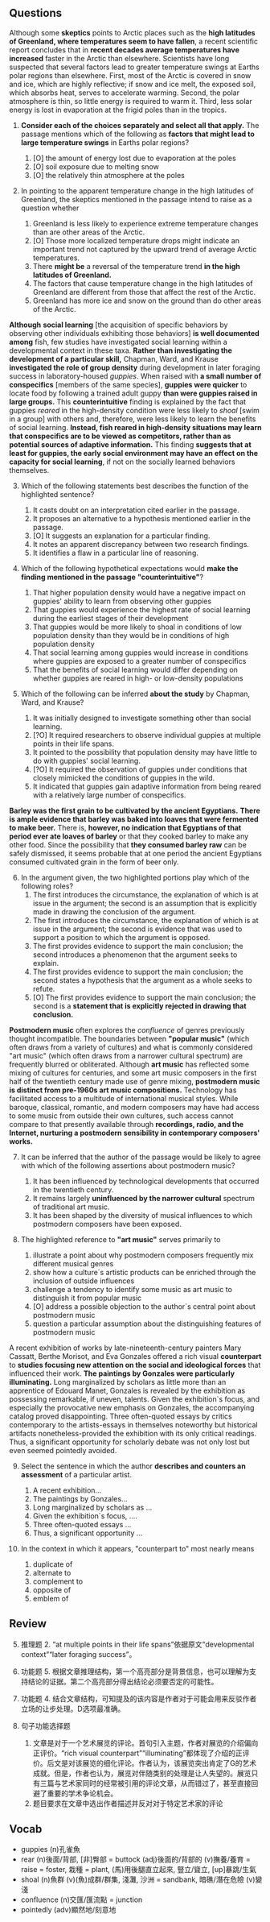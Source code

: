 ## Questions

Although some __skeptics__ points to Arctic places such as the **high latitudes of Greenland, where temperatures seem to have fallen**, a recent scientific report concludes that in **recent decades average temperatures have increased** faster in the Arctic than elsewhere. Scientists have long suspected that several factors lead to greater temperature swings at Earths polar regions than elsewhere. First, most of the Arctic is covered in snow and ice, which are highly reflective; if snow and ice melt, the exposed soil, which absorbs heat, serves to accelerate warming. Second, the polar atmosphere is thin, so little energy is required to warm it. Third, less solar energy is lost in evaporation at the frigid poles than in the tropics.

1. __Consider each of the choices separately and select all that apply.__ The passage mentions which of the following as **factors that might lead to large temperature swings** in Earths polar regions?
	1. [O] the amount of energy lost due to evaporation at the poles
	1. [O] soil exposure due to melting snow
	1. [O] the relatively thin atmosphere at the poles

2. In pointing to the apparent temperature change in the high latitudes of Greenland, the skeptics mentioned in the passage intend to raise as a question whether
	1. Greenland is less likely to experience extreme temperature changes than are other areas of the Arctic.
	1. [O] Those more localized temperature drops might indicate an important trend not captured by the upward trend of average Arctic temperatures.
	1. There **might be** a reversal of the temperature trend **in the high latitudes of Greenland.**
	1. The factors that cause temperature change in the high latitudes of Greenland are different from those that affect the rest of the Arctic.
	1. Greenland has more ice and snow on the ground than do other areas of the Arctic.

**Although** **social learning** [the acquisition of specific behaviors by observing other individuals exhibiting those behaviors] **is well documented among** fish, few studies have investigated social learning within a developmental context in these taxa. **Rather than investigating the development of a particular skill,** Chapman, Ward, and Krause **investigated the role of group density** during development in later foraging success in laboratory-housed *guppies*. When raised with **a small number of conspecifics** [members of the same species], **guppies were quicker** to locate food by following a trained adult guppy **than were guppies raised in large groups.** This __counterintuitive__ finding is explained by the fact that guppies *reared* in the high-density condition were less likely to *shoal* [swim in a group] with others and, therefore, were less likely to learn the benefits of social learning. __Instead, fish reared in high-density situations may learn that conspecifics are to be viewed as competitors, rather than as potential sources of adaptive information.__ This finding **suggests that at least for guppies, the early social environment may have an effect on the capacity for social learning**, if not on the socially learned behaviors themselves.

3. Which of the following statements best describes the function of the highlighted sentence?
	1. It casts doubt on an interpretation cited earlier in the passage.
	1. It proposes an alternative to a hypothesis mentioned earlier in the passage.
	1. [O] It suggests an explanation for a particular finding.
	1. It notes an apparent discrepancy between two research findings.
	1. It identifies a flaw in a particular line of reasoning.

4. Which of the following hypothetical expectations would **make the finding mentioned in the passage** __"counterintuitive"__?
	1. That higher population density would have a negative impact on guppies' ability to learn from observing other guppies
	1. That guppies would experience the highest rate of social learning during the earliest stages of their development
	1. That guppies would be more likely to shoal in conditions of low population density than they would be in conditions of high population density
	1. That social learning among guppies would increase in conditions where guppies are exposed to a greater number of conspecifics
	1. That the benefits of social learning would differ depending on whether guppies are reared in high- or low-density populations

5. Which of the following can be inferred **about the study** by Chapman, Ward, and Krause?
	1. It was initially designed to investigate something other than social learning.
	1. [?O] It required researchers to observe individual guppies at multiple points in their life spans.
	1. It pointed to the possibility that population density may have little to do with guppies' social learning.
	1. [?O] It required the observation of guppies under conditions that closely mimicked the conditions of guppies in the wild.
	1. It indicated that guppies gain adaptive information from being reared with a relatively large number of conspecifics.

__Barley was the first grain to be cultivated by the ancient Egyptians.__ **There is ample evidence that barley was baked into loaves that were fermented to make beer.** There is, **however, no indication that Egyptians of that period ever ate loaves of barley** or that they cooked barley to make any other food. Since the possibility that __they consumed barley raw__ can be safely dismissed, it seems probable that at one period the ancient Egyptians consumed cultivated grain in the form of beer only.

6. In the argument given, the two highlighted portions play which of the following roles?
	1. The first introduces the circumstance, the explanation of which is at issue in the argument; the second is an assumption that is explicitly made in drawing the conclusion of the argument.
	1. The first introduces the circumstance, the explanation of which is at issue in the argument; the second is evidence that was used to support a position to which the argument is opposed.
	1. The first provides evidence to support the main conclusion; the second introduces a phenomenon that the argument seeks to explain.
	1. The first provides evidence to support the main conclusion; the second states a hypothesis that the argument as a whole seeks to refute.
	1. [O] The first provides evidence to support the main conclusion; the second is a **statement that is explicitly rejected in drawing that conclusion.**

**Postmodern music** often explores the *confluence* of genres previously thought incompatible. The boundaries between **"popular music"** (which often draws from a variety of cultures) and what is commonly considered "art music" (which often draws from a narrower cultural spectrum) are frequently blurred or obliterated. Although __art music__ has reflected some mixing of cultures for centuries, and some art music composers in the first half of the twentieth century made use of genre mixing, **postmodern music is distinct from pre-1960s art music compositions.** Technology has facilitated access to a multitude of international musical styles. While baroque, classical, romantic, and modern composers may have had access to some music from outside their own cultures, such access cannot compare to that presently available through **recordings, radio, and the Internet, nurturing a postmodern sensibility in contemporary composers' works.**

7. It can be inferred that the author of the passage would be likely to agree with which of the following assertions about postmodern music?
	1. It has been influenced by technological developments that occurred in the twentieth century.
	1. It remains largely **uninfluenced by the narrower cultural** spectrum of traditional art music.
	1. It has been shaped by the diversity of musical influences to which postmodern composers have been exposed.

8. The highlighted reference to __"art music"__ serves primarily to
	1. illustrate a point about why postmodern composers frequently mix different musical genres
	1. show how a culture`s artistic products can be enriched through the inclusion of outside influences
	1. challenge a tendency to identify some music as art music to distinguish it from popular music
	1. [O] address a possible objection to the author`s central point about postmodern music
	1. question a particular assumption about the distinguishing features of postmodern music

A recent exhibition of works by late-nineteenth-century painters Mary Cassatt, Berthe Morisot, and Eva Gonzales offered a rich visual __counterpart__ to **studies focusing new attention on the social and ideological forces** that influenced their work. **The paintings by Gonzales were particularly illuminating.** Long marginalized by scholars as little more than an apprentice of Edouard Manet, Gonzales is revealed by the exhibition as possessing remarkable, if uneven, talents. Given the exhibition`s focus, and especially the provocative new emphasis on Gonzales, the accompanying catalog proved disappointing. Three often-quoted essays by critics contemporary to the artists-essays in themselves noteworthy but historical artifacts nonetheless-provided the exhibition with its only critical readings. Thus, a significant opportunity for scholarly debate was not only lost but even seemed pointedly avoided.

9. Select the sentence in which the author **describes and counters an assessment** of a particular artist.
	1. A recent exhibition...
	2. The paintings by Gonzales...
	3. Long marginalized by scholars as ...
	4. Given the exhibition`s focus, ....
	5. Three often-quoted essays ...
	6. Thus, a significant opportunity ...

10. In the context in which it appears, "counterpart to" most nearly means
	1. duplicate of
	1. alternate to
	1. complement to
	1. opposite of
	1. emblem of

## Review
5. 推理题
	2. “at multiple points in their life spans”依据原文“developmental context”“later foraging success”。

6. 功能题
	5. 根据文章推理结构，第一个高亮部分是背景信息，也可以理解为支持结论的证据。第二个高亮部分得出结论必须要否定的可能性。

8. 功能题
	4. 结合文章结构，可知提及的该内容是作者对于可能会用来反驳作者立场的让步处理。D选项最准确。

9. 句子功能选择题
	1. 文章是对于一个艺术展览的评论。首句引入主题，作者对展览的介绍偏向正评价。“rich visual counterpart”“illuminating”都体现了介绍的正评价。后文是对该展览的细化评论。作者认为，该展览突出肯定了G的艺术成就。但是，作者也认为，展览对伴随类别的处理是让人失望的。展览只有三篇与艺术家同时的经常被引用的评论文章，从而错过了，甚至直接回避了重要的学术争论机会。
	3. 题目要求在文章中选出作者描述并反对对于特定艺术家的评论

## Vocab
- guppies (n)孔雀魚
- rear (n)後面/背部, [非]臀部 = buttock (adj)後面的/背部的 (v)撫養/養育 = raise = foster, 栽種 = plant, (馬)用後腿直立起來, 豎立/聳立, [up]暴跳/生氣
- shoal (n)魚群 (v)(魚)成群/群集, 淺灘, 沙洲 = sandbank, 暗礁/潛在危險 (v)變淺
- confluence (n)交匯/匯流點 = junction
- pointedly (adv)顯然地/刻意地 